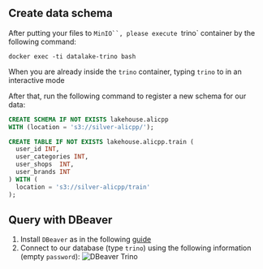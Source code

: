 ## Create data schema
After putting your files to `MinIO``, please execute `trino` container by the following command:
```shell
docker exec -ti datalake-trino bash
```

When you are already inside the `trino` container, typing `trino` to in an interactive mode

After that, run the following command to register a new schema for our data:

```sql
CREATE SCHEMA IF NOT EXISTS lakehouse.alicpp
WITH (location = 's3://silver-alicpp/');

CREATE TABLE IF NOT EXISTS lakehouse.alicpp.train (
  user_id INT,
  user_categories INT,
  user_shops  INT,
  user_brands INT
) WITH (
  location = 's3://silver-alicpp/train'
);
```

## Query with DBeaver
1. Install `DBeaver` as in the following [guide](https://dbeaver.io/download/)
2. Connect to our database (type `trino`) using the following information (empty `password`):
  ![DBeaver Trino](./imgs/trino.png)